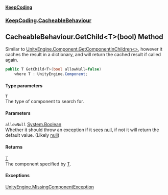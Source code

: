 #### [KeepCoding](index.md 'index')
### [KeepCoding](KeepCoding.md 'KeepCoding').[CacheableBehaviour](KeepCoding_CacheableBehaviour.md 'KeepCoding.CacheableBehaviour')
## CacheableBehaviour.GetChild&lt;T&gt;(bool) Method
Similar to [UnityEngine.Component.GetComponentInChildren&lt;&gt;](https://docs.microsoft.com/en-us/dotnet/api/UnityEngine.Component.GetComponentInChildren--1 'UnityEngine.Component.GetComponentInChildren``1'), however it caches the result in a dictionary, and will return the cached result if called again.  
```csharp
public T GetChild<T>(bool allowNull=false)
    where T : UnityEngine.Component;
```
#### Type parameters
<a name='KeepCoding_CacheableBehaviour_GetChild_T_(bool)_T'></a>
`T`  
The type of component to search for.
  
#### Parameters
<a name='KeepCoding_CacheableBehaviour_GetChild_T_(bool)_allowNull'></a>
`allowNull` [System.Boolean](https://docs.microsoft.com/en-us/dotnet/api/System.Boolean 'System.Boolean')  
Whether it should throw an exception if it sees [null](https://docs.microsoft.com/en-us/dotnet/csharp/language-reference/keywords/null 'https://docs.microsoft.com/en-us/dotnet/csharp/language-reference/keywords/null'), if not it will return the default value. (Likely [null](https://docs.microsoft.com/en-us/dotnet/csharp/language-reference/keywords/null 'https://docs.microsoft.com/en-us/dotnet/csharp/language-reference/keywords/null'))
  
#### Returns
[T](KeepCoding_CacheableBehaviour_GetChild_T_(bool).md#KeepCoding_CacheableBehaviour_GetChild_T_(bool)_T 'KeepCoding.CacheableBehaviour.GetChild&lt;T&gt;(bool).T')  
The component specified by [T](KeepCoding_CacheableBehaviour_GetChild_T_(bool).md#KeepCoding_CacheableBehaviour_GetChild_T_(bool)_T 'KeepCoding.CacheableBehaviour.GetChild&lt;T&gt;(bool).T').
#### Exceptions
[UnityEngine.MissingComponentException](https://docs.microsoft.com/en-us/dotnet/api/UnityEngine.MissingComponentException 'UnityEngine.MissingComponentException')  

